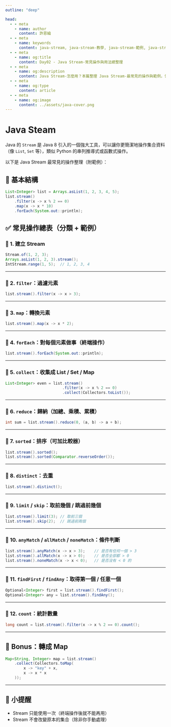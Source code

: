 ```yaml
---
outline: "deep"

head:
  - - meta
    - name: author
      content: 許恩綸
  - - meta
    - name: keywords
      content: java-stream, java-stream-教學, java-stream-範例, java-stream-操作, java-stream-用法, java-list-stream, java-集合操作, java-8-stream, java-stream-filter, java-stream-map, java-stream-collect, java-stream-常見錯誤
  - - meta
    - name: og:title
      content: Day02 - Java Stream-常見操作與用法總整理
  - - meta
    - name: og:description
      content: Java Stream-怎麼用？本篇整理 Java Stream-最常見的操作與範例，包含 filter、map、collect、reduce、distinct、sorted 等方法，並說明 Stream-特性與常見注意事項，幫助你快速上手 Java 8-函數式寫法。
  - - meta
    - name: og:type
      content: article
  - - meta
    - name: og:image
      content: ../assets/java-cover.png
---
```


# Java Steam

Java 的 `Stream` 是 Java 8 引入的一個強大工具，可以讓你更簡潔地操作集合資料（像 `List`, `Set` 等），類似 Python 的串列推導式或函數式操作。

以下是 Java Stream 最常見的操作整理（附範例）：

## 🔹 基本結構

```java
List<Integer> list = Arrays.asList(1, 2, 3, 4, 5);
list.stream()
    .filter(x -> x % 2 == 0)
    .map(x -> x * 10)
    .forEach(System.out::println);
```


## ✅ 常見操作總表（分類 + 範例）

### 🔸 1. 建立 Stream

```java
Stream.of(1, 2, 3);
Arrays.asList(1, 2, 3).stream();
IntStream.range(1, 5);  // 1, 2, 3, 4
```

---

### 🔸 2. `filter`：過濾元素

```java
list.stream().filter(x -> x > 3);
```

---

### 🔸 3. `map`：轉換元素

```java
list.stream().map(x -> x * 2);
```

---

### 🔸 4. `forEach`：對每個元素做事（終端操作）

```java
list.stream().forEach(System.out::println);
```

---

### 🔸 5. `collect`：收集成 List / Set / Map

```java
List<Integer> even = list.stream()
                         .filter(x -> x % 2 == 0)
                         .collect(Collectors.toList());
```

---

### 🔸 6. `reduce`：歸納（加總、乘積、累積）

```java
int sum = list.stream().reduce(0, (a, b) -> a + b);
```

---

### 🔸 7. `sorted`：排序（可加比較器）

```java
list.stream().sorted();
list.stream().sorted(Comparator.reverseOrder());
```

---

### 🔸 8. `distinct`：去重

```java
list.stream().distinct();
```

---

### 🔸 9. `limit` / `skip`：取前幾個 / 跳過前幾個

```java
list.stream().limit(3); // 取前三個
list.stream().skip(2);  // 跳過前兩個
```

---

### 🔸 10. `anyMatch` / `allMatch` / `noneMatch`：條件判斷

```java
list.stream().anyMatch(x -> x > 3);    // 是否有任何一個 > 3
list.stream().allMatch(x -> x > 0);    // 是否全部都 > 0
list.stream().noneMatch(x -> x < 0);   // 是否沒有 < 0 的
```

---

### 🔸 11. `findFirst` / `findAny`：取得第一個 / 任意一個

```java
Optional<Integer> first = list.stream().findFirst();
Optional<Integer> any = list.stream().findAny();
```

---

### 🔸 12. `count`：統計數量

```java
long count = list.stream().filter(x -> x % 2 == 0).count();
```

---

## 🎁 Bonus：轉成 Map

```java
Map<String, Integer> map = list.stream()
    .collect(Collectors.toMap(
        x -> "key" + x,
        x -> x * x
    ));
```

---

## 📌 小提醒

* Stream 只能使用一次（終端操作後就不能再用）
* Stream 不會改變原本的集合（除非你手動處理）

